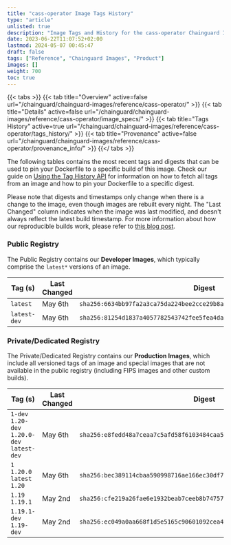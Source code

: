 ```yaml
---
title: "cass-operator Image Tags History"
type: "article"
unlisted: true
description: "Image Tags and History for the cass-operator Chainguard Image"
date: 2023-06-22T11:07:52+02:00
lastmod: 2024-05-07 00:45:47
draft: false
tags: ["Reference", "Chainguard Images", "Product"]
images: []
weight: 700
toc: true
---
```


{{< tabs >}}
{{< tab title="Overview" active=false url="/chainguard/chainguard-images/reference/cass-operator/" >}}
{{< tab title="Details" active=false url="/chainguard/chainguard-images/reference/cass-operator/image_specs/" >}}
{{< tab title="Tags History" active=true url="/chainguard/chainguard-images/reference/cass-operator/tags_history/" >}}
{{< tab title="Provenance" active=false url="/chainguard/chainguard-images/reference/cass-operator/provenance_info/" >}}
{{</ tabs >}}

The following tables contains the most recent tags and digests that can be used to pin your Dockerfile to a specific build of this image. Check our guide on [Using the Tag History API](/chainguard/chainguard-images/using-the-tag-history-api/) for information on how to fetch all tags from an image and how to pin your Dockerfile to a specific digest.

Please note that digests and timestamps only change when there is a change to the image, even though images are rebuilt every night. The "Last Changed" column indicates when the image was last modified, and doesn't always reflect the latest build timestamp. For more information about how our reproducible builds work, please refer to [this blog post](https://www.chainguard.dev/unchained/reproducing-chainguards-reproducible-image-builds).

### Public Registry
The Public Registry contains our **Developer Images**, which typically comprise the `latest*` versions of an image.

| Tag (s)       | Last Changed | Digest                                                                    |
|---------------|--------------|---------------------------------------------------------------------------|
|  `latest`     | May 6th      | `sha256:6634bb97fa2a3ca75da224bee2cce29b8ab6df9a267e4d309577513e74db2075` |
|  `latest-dev` | May 6th      | `sha256:81254d1837a4057782543742fee5fea4da3de3ff89b9ee90eced1db66119641d` |


### Private/Dedicated Registry
The Private/Dedicated Registry contains our **Production Images**, which include all versioned tags of an image and special images that are not available in the public registry (including FIPS images and other custom builds).

| Tag (s)                                       | Last Changed | Digest                                                                    |
|-----------------------------------------------|--------------|---------------------------------------------------------------------------|
|  `1-dev` `1.20-dev` `1.20.0-dev` `latest-dev` | May 6th      | `sha256:e8fedd48a7ceaa7c5afd58f6103484caa522b4a9361d7b59d4a27dc2953543b6` |
|  `1` `1.20.0` `latest` `1.20`                 | May 6th      | `sha256:bec389114cbaa590998716ae166ec30df7d5ff5037d070e0246c186d8e6347a2` |
|  `1.19` `1.19.1`                              | May 2nd      | `sha256:cfe219a26fae6e1932beab7ceeb8b74757521f496a2d1c514f172ca950e11ad4` |
|  `1.19.1-dev` `1.19-dev`                      | May 2nd      | `sha256:ec049a0aa668f1d5e5165c90601092cea46d388a56f887b77eee730f3c895e13` |

